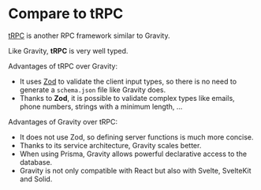 # Compare to tRPC

[tRPC](https://trpc.io/) is another RPC framework similar to Gravity.

Like Gravity, **tRPC** is very well typed.

Advantages of tRPC over Gravity:

- It uses [Zod](https://github.com/colinhacks/zod) to validate the client input types, so there is no need to generate a `schema.json` file like Gravity does.
- Thanks to **Zod**, it is possible to validate complex types like emails, phone numbers, strings with a minimum length, ...

Advantages of Gravity over tRPC:

- It does not use Zod, so defining server functions is much more concise.
- Thanks to its service architecture, Gravity scales better.
- When using Prisma, Gravity allows powerful declarative access to the database.
- Gravity is not only compatible with React but also with Svelte, SvelteKit and Solid.
